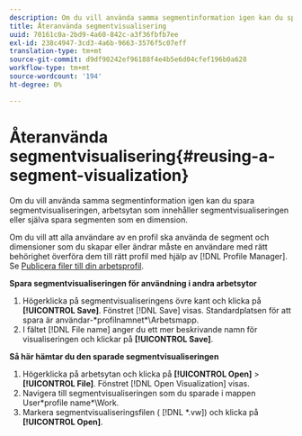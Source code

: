 ```yaml
---
description: Om du vill använda samma segmentinformation igen kan du spara segmentvisualiseringen, arbetsytan som innehåller segmentvisualiseringen eller själva spara segmenten som en dimension.
title: Återanvända segmentvisualisering
uuid: 70161c0a-2bd9-4a60-842c-a3f36fbfb7ee
exl-id: 238c4947-3cd3-4a6b-9663-3576f5c07eff
translation-type: tm+mt
source-git-commit: d9df90242ef96188f4e4b5e6d04cfef196b0a628
workflow-type: tm+mt
source-wordcount: '194'
ht-degree: 0%

---
```


# Återanvända segmentvisualisering{#reusing-a-segment-visualization}

Om du vill använda samma segmentinformation igen kan du spara segmentvisualiseringen, arbetsytan som innehåller segmentvisualiseringen eller själva spara segmenten som en dimension.

Om du vill att alla användare av en profil ska använda de segment och dimensioner som du skapar eller ändrar måste en användare med rätt behörighet överföra dem till rätt profil med hjälp av [!DNL Profile Manager]. Se [Publicera filer till din arbetsprofil](../../../../home/c-get-started/c-admin-intrf/c-prof-mgr/t-pub-files-wkg-prof.md#task-a0106e010c834d16bd60eef4721b6af9).

**Spara segmentvisualiseringen för användning i andra arbetsytor**

1. Högerklicka på segmentvisualiseringens övre kant och klicka på **[!UICONTROL Save]**. Fönstret [!DNL Save] visas. Standardplatsen för att spara är användar-\*profilnamnet*\Arbetsmapp.
1. I fältet [!DNL File name] anger du ett mer beskrivande namn för visualiseringen och klickar på **[!UICONTROL Save]**.

**Så här hämtar du den sparade segmentvisualiseringen**

1. Högerklicka på arbetsytan och klicka på **[!UICONTROL Open]** > **[!UICONTROL File]**. Fönstret [!DNL Open Visualization] visas.
1. Navigera till segmentvisualiseringen som du sparade i mappen User\*profile name*\Work.
1. Markera segmentvisualiseringsfilen ( [!DNL *.vw]) och klicka på **[!UICONTROL Open]**.
